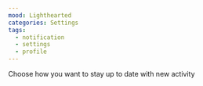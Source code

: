 ```yaml
---
mood: Lighthearted
categories: Settings
tags:
  - notification
  - settings
  - profile
---
```

Choose how you want to stay up to date with new activity